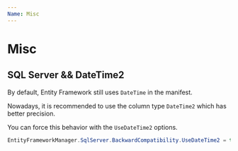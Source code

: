 ```yaml
---
Name: Misc
---
```


# Misc

## SQL Server && DateTime2
By default, Entity Framework still uses `DateTime` in the manifest.

Nowadays, it is recommended to use the column type `DateTime2` which has better precision.

You can force this behavior with the `UseDateTime2` options.

```csharp
EntityFrameworkManager.SqlServer.BackwardCompatibility.UseDateTime2 = true
```
